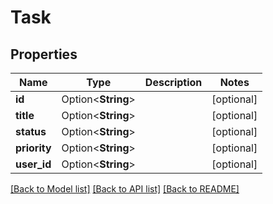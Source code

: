 # Task

## Properties

Name | Type | Description | Notes
------------ | ------------- | ------------- | -------------
**id** | Option<**String**> |  | [optional]
**title** | Option<**String**> |  | [optional]
**status** | Option<**String**> |  | [optional]
**priority** | Option<**String**> |  | [optional]
**user_id** | Option<**String**> |  | [optional]

[[Back to Model list]](../README.md#documentation-for-models) [[Back to API list]](../README.md#documentation-for-api-endpoints) [[Back to README]](../README.md)


